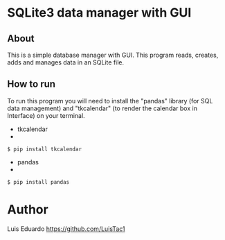 # SQLite3 data manager with GUI

## About
This is a simple database manager with GUI. This program reads, creates, adds and manages data in an SQLite file.

## How to run
To run this program you will need to install the "pandas" library (for SQL data management) and "tkcalendar" (to render the calendar box in Interface) on your terminal.

- tkcalendar
- 
``
$ pip install tkcalendar
``
- pandas
- 
``
$ pip install pandas
``

# Author
Luis Eduardo
https://github.com/LuisTac1
